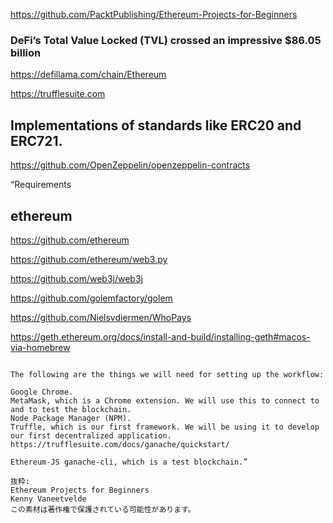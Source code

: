 https://github.com/PacktPublishing/Ethereum-Projects-for-Beginners

### DeFi’s Total Value Locked (TVL) crossed an impressive $86.05 billion 
https://defillama.com/chain/Ethereum

https://trufflesuite.com

## Implementations of standards like ERC20 and ERC721.
https://github.com/OpenZeppelin/openzeppelin-contracts

“Requirements
  
  ## ethereum
  https://github.com/ethereum
  
  https://github.com/ethereum/web3.py
  
  https://github.com/web3j/web3j
            
  https://github.com/golemfactory/golem
  
  
  https://github.com/Nielsvdiermen/WhoPays
  
  https://geth.ethereum.org/docs/install-and-build/installing-geth#macos-via-homebrew
  
 ```           
                
The following are the things we will need for setting up the workflow:

Google Chrome.
MetaMask, which is a Chrome extension. We will use this to connect to and to test the blockchain.
Node Package Manager (NPM).
Truffle, which is our first framework. We will be using it to develop our first decentralized application.
https://trufflesuite.com/docs/ganache/quickstart/

Ethereum-JS ganache-cli, which is a test blockchain.”

抜粋:
Ethereum Projects for Beginners
Kenny Vaneetvelde
この素材は著作権で保護されている可能性があります。
```
